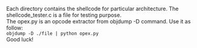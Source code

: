 Each directory contains the shellcode for particular architecture.
The shellcode_tester.c is a file for testing purpose.  
The opex.py is an opcode extractor from objdump -D command. Use it as follow:  
`objdump -D ./file | python opex.py`  
Good luck!
